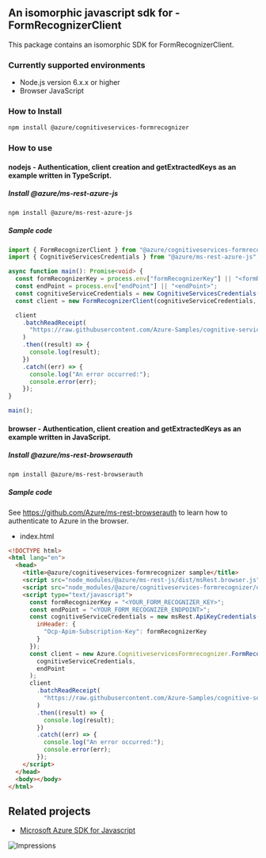 ## An isomorphic javascript sdk for - FormRecognizerClient

This package contains an isomorphic SDK for FormRecognizerClient.

### Currently supported environments

- Node.js version 6.x.x or higher
- Browser JavaScript

### How to Install

```bash
npm install @azure/cognitiveservices-formrecognizer
```

### How to use

#### nodejs - Authentication, client creation and getExtractedKeys as an example written in TypeScript.

##### Install @azure/ms-rest-azure-js


```bash
npm install @azure/ms-rest-azure-js
```

##### Sample code

```typescript
import { FormRecognizerClient } from "@azure/cognitiveservices-formrecognizer";
import { CognitiveServicesCredentials } from "@azure/ms-rest-azure-js";

async function main(): Promise<void> {
  const formRecognizerKey = process.env["formRecognizerKey"] || "<formRecognizerKey>";
  const endPoint = process.env["endPoint"] || "<endPoint>";
  const cognitiveServiceCredentials = new CognitiveServicesCredentials(formRecognizerKey);
  const client = new FormRecognizerClient(cognitiveServiceCredentials, endPoint);

  client
    .batchReadReceipt(
      "https://raw.githubusercontent.com/Azure-Samples/cognitive-services-REST-api-samples/master/curl/form-recognizer/contoso-receipt.png"
    )
    .then((result) => {
      console.log(result);
    })
    .catch((err) => {
      console.log("An error occurred:");
      console.error(err);
    });
}

main();
```

#### browser - Authentication, client creation and getExtractedKeys as an example written in JavaScript.

##### Install @azure/ms-rest-browserauth

```bash
npm install @azure/ms-rest-browserauth
```

##### Sample code

See https://github.com/Azure/ms-rest-browserauth to learn how to authenticate to Azure in the browser.

- index.html

```html
<!DOCTYPE html>
<html lang="en">
  <head>
    <title>@azure/cognitiveservices-formrecognizer sample</title>
    <script src="node_modules/@azure/ms-rest-js/dist/msRest.browser.js"></script>
    <script src="node_modules/@azure/cognitiveservices-formrecognizer/dist/cognitiveservices-formrecognizer.js"></script>
    <script type="text/javascript">
      const formRecognizerKey = "<YOUR_FORM_RECOGNIZER_KEY>";
      const endPoint = "<YOUR_FORM_RECOGNIZER_ENDPOINT>";
      const cognitiveServiceCredentials = new msRest.ApiKeyCredentials({
        inHeader: {
          "Ocp-Apim-Subscription-Key": formRecognizerKey
        }
      });
      const client = new Azure.CognitiveservicesFormrecognizer.FormRecognizerClient(
        cognitiveServiceCredentials,
        endPoint
      );
      client
        .batchReadReceipt(
          "https://raw.githubusercontent.com/Azure-Samples/cognitive-services-REST-api-samples/master/curl/form-recognizer/contoso-receipt.png"
        )
        .then((result) => {
          console.log(result);
        })
        .catch((err) => {
          console.log("An error occurred:");
          console.error(err);
        });
    </script>
  </head>
  <body></body>
</html>
```

## Related projects

- [Microsoft Azure SDK for Javascript](https://github.com/Azure/azure-sdk-for-js)

![Impressions](https://azure-sdk-impressions.azurewebsites.net/api/impressions/azure-sdk-for-js/sdk/cognitiveservices/cognitiveservices-formrecognizer/README.png)
